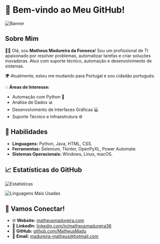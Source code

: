 # 👋 Bem-vindo ao Meu GitHub!

![Banner](https://via.placeholder.com/800x200.png?text=Bem-vindo+ao+meu+GitHub)

## Sobre Mim

👨‍💻 Olá, sou **Matheus Madureira da Fonseca**! Sou um profissional de TI apaixonado por resolver problemas, automatizar tarefas e criar soluções inovadoras. Atuo com suporte técnico, automação e desenvolvimento de sistemas.

🌍 Atualmente, estou me mudando para Portugal e sou cidadão português.

💡 **Áreas de Interesse:**
- Automação com Python 🐍
- Análise de Dados 📊
- Desenvolvimento de Interfaces Gráficas 💻
- Suporte Técnico e Infraestrutura ⚙️

## 🌟 Habilidades

- **Linguagens:** Python, Java, HTML, CSS.
- **Ferramentas:** Selenium, Tkinter, OpenPyXL, Power Automate.
- **Sistemas Operacionais:** Windows, Linux, macOS.

## 📈 Estatísticas do GitHub

![Estatísticas](https://github-readme-stats.vercel.app/api?username=MatheusMadu&show_icons=true&theme=radical)

![Linguagens Mais Usadas](https://github-readme-stats.vercel.app/api/top-langs/?username=MatheusMadu&layout=compact&theme=radical)

## 🤝 Vamos Conectar!

- 🌐 **Website:** [matheusmadureira.com](https://www.matheusmadureira.com)
- 💼 **LinkedIn:** [linkedin.com/in/matheusmadureira36](https://www.linkedin.com/in/matheusmadureira36)
- 🐙 **GitHub:** [github.com/MatheusMadu](https://github.com/MatheusMadu)
- 📧 **Email:** madureira-matheus@hotmail.com
